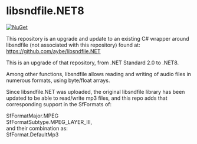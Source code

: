 # libsndfile.NET8

[![NuGet](https://img.shields.io/nuget/v/libsndfile.NET8.svg)](https://www.nuget.org/packages/libsndfile.NET8/)

This repository is an upgrade and update to an existing C# wrapper around libsndfile (not associated with this repository) found at:  
https://github.com/aybe/libsndfile.NET

This is an upgrade of that repository, from .NET Standard 2.0 to .NET8.

Among other functions, libsndfile allows reading and writing of audio files in numerous formats, using byte/float arrays.

Since libsndfile.NET was uploaded, the original libsndfile library has been updated to be able to read/write mp3 files, and this repo adds that corresponding support in the SfFormats of:

SfFormatMajor.MPEG  
SfFormatSubtype.MPEG_LAYER_III,  
and their combination as:  
SfFormat.DefaultMp3  

